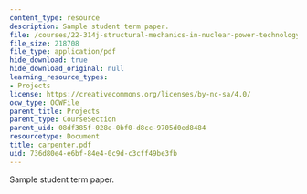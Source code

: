 ```yaml
---
content_type: resource
description: Sample student term paper.
file: /courses/22-314j-structural-mechanics-in-nuclear-power-technology-fall-2006/736d80e4e6bf84e40c9dc3cff49be3fb_carpenter.pdf
file_size: 218708
file_type: application/pdf
hide_download: true
hide_download_original: null
learning_resource_types:
- Projects
license: https://creativecommons.org/licenses/by-nc-sa/4.0/
ocw_type: OCWFile
parent_title: Projects
parent_type: CourseSection
parent_uid: 08df385f-028e-0bf0-d8cc-9705d0ed8484
resourcetype: Document
title: carpenter.pdf
uid: 736d80e4-e6bf-84e4-0c9d-c3cff49be3fb
---
```

Sample student term paper.